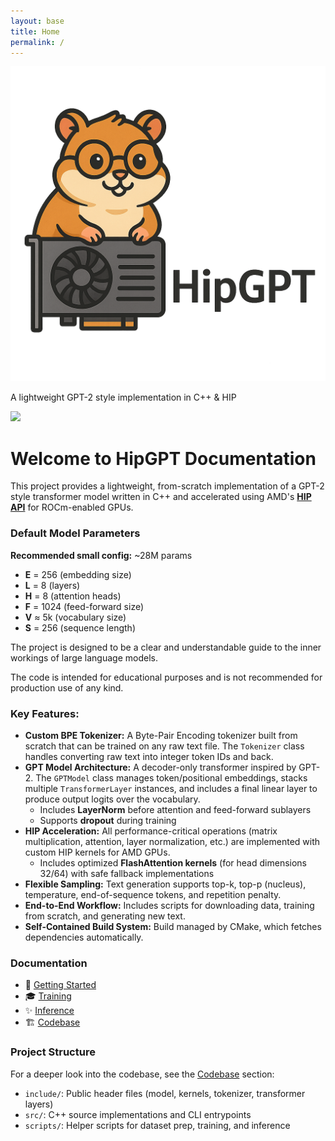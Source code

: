 ```yaml
---
layout: base
title: Home
permalink: /
---
```


<section class="hero">
  <img class="logo" src="/assets/images/hip-hamster.png" alt="HipGPT Logo">
  <p class="tagline">A lightweight GPT-2 style implementation in C++ & HIP</p>
  <p>
    <a href="https://github.com/aarnetalman/hipgpt" target="_blank">
      <img src="https://img.shields.io/badge/View_on_GitHub-hipgpt-black?logo=github&style=for-the-badge"/>
    </a>
  </p>
</section>

# Welcome to HipGPT Documentation

This project provides a lightweight, from-scratch implementation of a GPT-2 style transformer model written in C++ and accelerated using AMD's **[HIP API](https://rocm.docs.amd.com/projects/HIP/en/latest/)** for ROCm-enabled GPUs.  

<div class="model-card">
  <h3>Default Model Parameters</h3>
  <p><strong>Recommended small config:</strong> ~28M params</p>
  <ul>
    <li><b>E</b> = 256 (embedding size)</li>
    <li><b>L</b> = 8 (layers)</li>
    <li><b>H</b> = 8 (attention heads)</li>
    <li><b>F</b> = 1024 (feed-forward size)</li>
    <li><b>V</b> ≈ 5k (vocabulary size)</li>
    <li><b>S</b> = 256 (sequence length)</li>
  </ul>
</div>

The project is designed to be a clear and understandable guide to the inner workings of large language models.

The code is intended for educational purposes and is not recommended for production use of any kind. 

### Key Features:

* **Custom BPE Tokenizer:** A Byte-Pair Encoding tokenizer built from scratch that can be trained on any raw text file. The `Tokenizer` class handles converting raw text into integer token IDs and back.
* **GPT Model Architecture:** A decoder-only transformer inspired by GPT-2. The `GPTModel` class manages token/positional embeddings, stacks multiple `TransformerLayer` instances, and includes a final linear layer to produce output logits over the vocabulary.  
  * Includes **LayerNorm** before attention and feed-forward sublayers  
  * Supports **dropout** during training  
* **HIP Acceleration:** All performance-critical operations (matrix multiplication, attention, layer normalization, etc.) are implemented with custom HIP kernels for AMD GPUs.  
  * Includes optimized **FlashAttention kernels** (for head dimensions 32/64) with safe fallback implementations  
* **Flexible Sampling:** Text generation supports top-k, top-p (nucleus), temperature, end-of-sequence tokens, and repetition penalty.  
* **End-to-End Workflow:** Includes scripts for downloading data, training from scratch, and generating new text.  
* **Self-Contained Build System:** Build managed by CMake, which fetches dependencies automatically.

### Documentation

- 🚀 [Getting Started](/getting-started/)  
- 🎓 [Training](/training/)  
- ✨ [Inference](/inference/)  
- 🏗 [Codebase](/codebase/)  

### Project Structure

For a deeper look into the codebase, see the [Codebase](/codebase/) section:

* `include/`: Public header files (model, kernels, tokenizer, transformer layers)  
* `src/`: C++ source implementations and CLI entrypoints  
* `scripts/`: Helper scripts for dataset prep, training, and inference  
